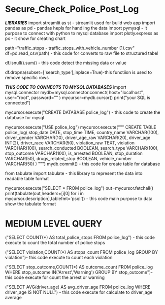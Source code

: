# Secure_Check_Police_Post_Log #

***LIBRARIES***
import streamlit as st - streamlit used for build web app
import pandas as pd - pandas hepls for handling the data
import pymysql  - it purpose to connect with python to mysql database
import plotly.express as px - it show for creating chart

path="traffic_stops - traffic_stops_with_vehicle_number (1).csv"
df=pd.read_csv(path) - this code for converts to raw file to structured tabel

df.isnull().sum() - this code detect the missing data or value

df.dropna(subset=['search_type'],inplace=True)-this functiion is used to remove specific rows

***THIS CODE TO CONNECTS TO MYSQL DATABASES***
import mysql.connector
mydb=mysql.connector.connect(
    host="localhost",
    user="root",
    password=""
)
mycursor=mydb.cursor()
print("your SQL is connected")


mycursor.execute("CREATE DATABASE police_log") - this code to create the database for mysql


mycursor.execute("USE police_log")
mycursor.execute("""
CREATE TABLE police_log(
    stop_date DATE,
    stop_time TIME,
    country_name VARCHAR(100),
    driver_gender VARCHAR(10),
    driver_age_raw VARCHAR(20),
    driver_age INT(2),
    driver_race VARCHAR(50),
    violation_raw TEXT,
    violation VARCHAR(100),
    search_conducted BOOLEAN,
    search_type VARCHAR(100),
    stop_outcome VARCHAR(100),
    is_arrested BOOLEAN,
    stop_duration VARCHAR(50),
    drugs_related_stop BOOLEAN,
    vehicle_number VARCHAR(50)
)
""")
mydb.commit() - this code for create table for database

from tabulate import tabulate - this library to represent the data into readable table format

mycursor.execute("SELECT * FROM police_log")
out=mycursor.fetchall()
print(tabulate(out,headers=[i[0] for i in mycursor.description],tablefmt='psql')) - this code main purpose to data show the tabulate format

# MEDIUM LEVEL QUERY #

("SELECT COUNT(*) AS total_police_stops FROM police_log") - this code execute to count the total number of police stops

("SELECT violation,COUNT(*) AS stops_count FROM police_log GROUP BY violation")- this code execute to count each violation 

("SELECT stop_outcome,COUNT(*) AS outcome_count FROM police_log WHERE stop_outcome IN('Arrest','Warning') GROUP BY stop_outcome")- this code execute for count the arrest or warning 

("SELECT AVG(driver_age) AS avg_driver_age FROM police_log WHERE driver_age IS NOT NULL") - this code execute for calculate to driver_age  average














